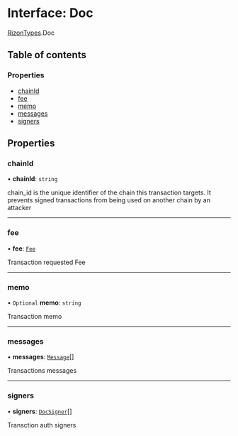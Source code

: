 # Interface: Doc

[RizonTypes](../modules/RizonTypes.md).Doc

## Table of contents

### Properties

- [chainId](RizonTypes.Doc.md#chainid)
- [fee](RizonTypes.Doc.md#fee)
- [memo](RizonTypes.Doc.md#memo)
- [messages](RizonTypes.Doc.md#messages)
- [signers](RizonTypes.Doc.md#signers)

## Properties

### chainId

• **chainId**: `string`

chain_id is the unique identifier of the chain this transaction targets.
It prevents signed transactions from being used on another chain by an
attacker

___

### fee

• **fee**: [`Fee`](RizonTypes.Fee.md)

Transaction requested Fee

___

### memo

• `Optional` **memo**: `string`

Transaction memo

___

### messages

• **messages**: [`Message`](RizonMessages.Message.md)[]

Transactions messages

___

### signers

• **signers**: [`DocSigner`](RizonTypes.DocSigner.md)[]

Transction auth signers
